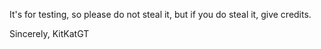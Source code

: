 It's for testing, so please do not steal it, but if you do steal it, give credits.

Sincerely,
KitKatGT
